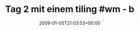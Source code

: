 ---
retweeted: false
source: <a href="http://twitter.com" rel="nofollow">Twitter Web Client</a>
entities:
  hashtags:
  - text: wm
    indices:
    - '23'
    - '26'
  symbols: []
  user_mentions: []
  urls: []
display_text_range:
- '0'
- '124'
favorite_count: '0'
id_str: '1097946519'
truncated: false
retweet_count: '0'
id: '1097946519'
created_at: Mon Jan 05 21:03:53 +0000 2009
favorited: false
full_text: 'Tag 2 mit einem tiling #wm  - bin sehr begeistert. Hab jetzt 48h keine
  Fenster verschoben und vermisse es auch noch nicht...'
lang: de
tags:
- wm
- pesos:twitter
date: '2009-01-05T21:03:53+00:00'
src: https://twitter.com/bascht/status/1097946519
original_url: https://twitter.com/bascht/status/1097946519
type: twitter_tweet
text: 'Tag 2 mit einem tiling #wm  - bin sehr begeistert. Hab jetzt 48h keine Fenster
  verschoben und vermisse es auch noch nicht...'
title: 'Tag 2 mit einem tiling #wm  - b'

---